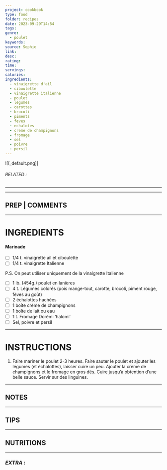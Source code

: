 ```yaml
---
project: cookbook
type: food
folder: recipes
date: 2023-09-29T14:54
tags: 
genre:
  - poulet
keywords: 
source: Sophie
link: 
desc: 
rating: 
time: 
servings: 
calories: 
ingredients:
  - vinaigrette d'ail
  - ciboulette
  - vinaigrette italienne
  - poulet
  - legumes
  - carottes
  - brocoli
  - piments
  - feves
  - echalotes
  - creme de champignons
  - fromage
  - sel
  - poivre
  - persil
---
```


![[_default.png]]
###### *RELATED* : 
---


---
## PREP | COMMENTS



---
# INGREDIENTS

#### Marinade

- [ ] 1/4 t. vinaigrette ail et ciboulette
- [ ] 1/4 t. vinaigrette Italienne

P.S. On peut utiliser uniquement de la vinaigrette Italienne

- [ ] 1 lb. (454g.) poulet en lanières
- [ ] 4 t. Légumes colorés (pois mange-tout, carotte, brocoli, piment rouge, fèves au goût)
- [ ] 2 échalottes hachées
- [ ] 1 boîte crème de champignons
- [ ] 1 boîte de lait ou eau
- [ ] 1 t. Fromage Dorémi ‘halomi’
- [ ] Sel, poivre et persil

---
# INSTRUCTIONS

1. Faire mariner le poulet 2-3 heures. Faire sauter le poulet et ajouter les légumes (et échalottes), laisser cuire un peu. Ajouter la crème de champignons et le fromage en gros dés. Cuire jusqu’à obtention d’une belle sauce. Servir sur des linguines.

---
## NOTES



---
## TIPS



---
## NUTRITIONS



---
### *EXTRA* :




